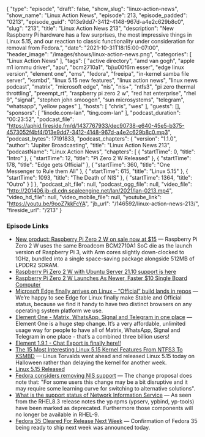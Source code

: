 {
  "type": "episode",
  "draft": false,
  "show_slug": "linux-action-news",
  "show_name": "Linux Action News",
  "episode": 213,
  "episode_padded": "0213",
  "episode_guid": "013e9dd7-3412-4148-967d-a4e2c629b8c0",
  "slug": "213",
  "title": "Linux Action News 213",
  "description": "New Raspberry Pi hardware has a few surprises, the most impressive things in Linux 5.15, and our reaction to classic functionality under consideration for removal from Fedora.",
  "date": "2021-10-31T18:15:00-07:00",
  "header_image": "/images/shows/linux-action-news.png",
  "categories": [
    "Linux Action News"
  ],
  "tags": [
    "active directory",
    "amd van gogh",
    "apple m1 iommu driver",
    "apu",
    "bcm2710a1",
    "bj\u00f6rn esser",
    "edge linux version",
    "element one",
    "ems",
    "fedora",
    "freeipa",
    "in-kernel samba file server",
    "ksmbd",
    "linux 5.15 new features",
    "linux action news",
    "linux news podcast",
    "matrix",
    "microsoft edge",
    "nis",
    "nis+",
    "ntfs3",
    "pi zero thermal throttling",
    "preempt_rt",
    "raspberry pi zero 2 w",
    "red hat enterprise",
    "rhel 9",
    "signal",
    "stephen john smoogen",
    "sun microsystems",
    "telegram",
    "whatsapp",
    "yellow pages"
  ],
  "hosts": [
    "chris",
    "wes"
  ],
  "guests": [],
  "sponsors": [
    "linode.com-lan",
    "ting.com-lan"
  ],
  "podcast_duration": "00:23:52",
  "podcast_file": "https://aphid.fireside.fm/d/1437767933/dec90738-e640-45e5-b375-4573052f4bf4/013e9dd7-3412-4148-967d-a4e2c629b8c0.mp3",
  "podcast_bytes": 17191833,
  "podcast_chapters": {
    "version": "1.1.0",
    "author": "Jupiter Broadcasting",
    "title": "Linux Action News 213",
    "podcastName": "Linux Action News",
    "chapters": [
      {
        "startTime": 0,
        "title": "Intro"
      },
      {
        "startTime": 12,
        "title": "Pi Zero 2 W Released"
      },
      {
        "startTime": 178,
        "title": "Edge gets Official"
      },
      {
        "startTime": 360,
        "title": "One Messenger to Rule them All"
      },
      {
        "startTime": 615,
        "title": "Linux 5.15"
      },
      {
        "startTime": 1093,
        "title": "The Death of NIS"
      },
      {
        "startTime": 1364,
        "title": "Outro"
      }
    ]
  },
  "podcast_alt_file": null,
  "podcast_ogg_file": null,
  "video_file": "http://201406.jb-dl.cdn.scaleengine.net/lan/2021/lan-0213.mp4",
  "video_hd_file": null,
  "video_mobile_file": null,
  "youtube_link": "https://youtu.be/9ooZ7kkFcYA",
  "jb_url": "/146592/linux-action-news-213/",
  "fireside_url": "/213"
}


### Episode Links

  * [New product: Raspberry Pi Zero 2 W on sale now at $15](https://www.raspberrypi.com/news/new-raspberry-pi-zero-2-w-2/ "New product: Raspberry Pi Zero 2 W on sale now at $15") — Raspberry Pi Zero 2 W uses the same Broadcom BCM2710A1 SoC die as the launch version of Raspberry Pi 3, with Arm cores slightly down-clocked to 1GHz, bundled into a single space-saving package alongside 512MB of LPDDR2 SDRAM. 
  * [Raspberry Pi Zero 2 W with Ubuntu Server 21.10 support is here](https://ubuntu.com//blog/raspberry-pi-zero-2-w-with-ubuntu-server-support-is-here "Raspberry Pi Zero 2 W with Ubuntu Server 21.10 support is here")
  * [Raspberry Pi Zero 2 W Launches As Newer, Faster $10 Single Board Computer](https://www.phoronix.com/scan.php?page=news_item&px=Raspberry-Pi-Zero-2-W "Raspberry Pi Zero 2 W Launches As Newer, Faster $10 Single Board Computer")
  * [Microsoft Edge finally arrives on Linux – “Official” build lands in repos](https://nakedsecurity.sophos.com/2021/10/29/microsoft-edge-finally-arrives-on-linux-official-build-lands-in-repos/ "Microsoft Edge finally arrives on Linux – “Official” build lands in repos") — We’re happy to see Edge for Linux finally make Stable and Official status, because we find it handy to have two distinct browsers on any operating system platform we use.
  * [Element One - Matrix, WhatsApp, Signal and Telegram in one place](https://element.io/blog/element-one-all-of-matrix-whatsapp-signal-and-telegram-in-one-place/ "Element One - Matrix, WhatsApp, Signal and Telegram in one place") — Element One is a huge step change. It’s a very affordable, unlimited usage way for people to have all of Matrix, WhatsApp, Signal and Telegram in one place - that’s a combined three billion users!
  * [Element 1.9.1 - Chat Export is finally here!!](https://element.io/blog/element-1-9-1-export-is-finally-here/ "Element 1.9.1 - Chat Export is finally here!!")
  * [The 15 Most Interesting Linux 5.15 Kernel Features From NTFS3 To KSMBD](https://www.phoronix.com/scan.php?page=news_item&px=Linux-5.15-Feature-Look "The 15 Most Interesting Linux 5.15 Kernel Features From NTFS3 To KSMBD") — Linus Torvalds went ahead and released Linux 5.15 today on Halloween rather than delaying the kernel for another week.
  * [Linux 5.15 Released](https://www.phoronix.com/scan.php?page=news_item&px=Linux-5.15-Released "Linux 5.15 Released")
  * [Fedora considers removing NIS support](https://lwn.net/SubscriberLink/874174/5409c2e748e1f3f3/ "Fedora considers removing NIS support") — The change proposal does note that: "For some users this change may be a bit disruptive and it may require some learning curve for switching to alternative solutions".
  * [What is the support status of Network Information Service](https://access.redhat.com/solutions/5991271 "What is the support status of Network Information Service") — As seen from the RHEL8.3 release notes the yp rpms (ypserv, ypbind, yp-tools) have been marked as deprecated. Furthermore those components will no longer be available in RHEL-9.
  * [Fedora 35 Cleared For Release Next Week](https://www.phoronix.com/scan.php?page=news_item&px=Fedora-35-Next-Week "Fedora 35 Cleared For Release Next Week") — Confirmation of Fedora 35 being ready to ship next week was announced today.


